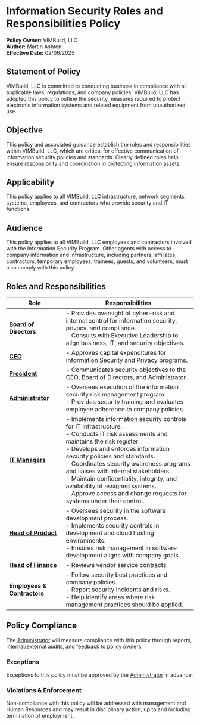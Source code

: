 # Information Security Roles and Responsibilities Policy

**Policy Owner:** VIMBuild, LLC  
**Author:** Martin Ashton  
**Effective Date:** 02/06/2025

## Statement of Policy
VIMBuild, LLC is committed to conducting business in compliance with all applicable laws, regulations, and company policies. VIMBuild, LLC has adopted this policy to outline the security measures required to protect electronic information systems and related equipment from unauthorized use.

## Objective
This policy and associated guidance establish the roles and responsibilities within VIMBuild, LLC, which are critical for effective communication of information security policies and standards. Clearly defined roles help ensure responsibility and coordination in protecting information assets.

## Applicability
This policy applies to all VIMBuild, LLC infrastructure, network segments, systems, employees, and contractors who provide security and IT functions.

## Audience
This policy applies to all VIMBuild, LLC employees and contractors involved with the Information Security Program. Other agents with access to company information and infrastructure, including partners, affiliates, contractors, temporary employees, trainees, guests, and volunteers, must also comply with this policy.

## Roles and Responsibilities

| **Role**                  | **Responsibilities** |
|---------------------------|---------------------|
| **Board of Directors** | - Provides oversight of cyber-risk and internal control for information security, privacy, and compliance. <br>- Consults with Executive Leadership to align business, IT, and security objectives. |
| **[CEO](./roles.md#ceo)** | - Approves capital expenditures for Information Security and Privacy programs. |
| **[President](./roles.md#president)** | - Communicates security objectives to the CEO, Board of Directors, and Administrator |
| **[Administrator](./roles.md#administrator)** | - Oversees execution of the information security risk management program. <br>- Provides security training and evaluates employee adherence to company policies. |
| **[IT Managers](./roles.md#it-managers)** | - Implements information security controls for IT infrastructure. <br>- Conducts IT risk assessments and maintains the risk register. <br>- Develops and enforces information security policies and standards. <br>- Coordinates security awareness programs and liaises with internal stakeholders. <br>- Maintain confidentiality, integrity, and availability of assigned systems. <br>- Approve access and change requests for systems under their control. |
| **[Head of Product](./roles.md#head-of-product)** | - Oversees security in the software development process. <br>- Implements security controls in development and cloud hosting environments. <br>- Ensures risk management in software development aligns with company goals. |
| **[Head of Finance](./roles.md#head-of-finance)** | - Reviews vendor service contracts. |
| **Employees & Contractors** | - Follow security best practices and company policies. <br>- Report security incidents and risks. <br>- Help identify areas where risk management practices should be applied. |
<!-- INACTIVE UNTIL COMPLIANCE MANAGER HAS BEEN APPOINTED 
| **Compliance Manager** | - Ensures compliance with contractual commitments and regulatory requirements (e.g., GDPR, CCPA, SOC 2, ISO 27001). <br>- Adheres to company-adopted security and privacy standards. |
-->

## Policy Compliance
The [Administrator](./roles.md#administrator) will measure compliance with this policy through reports, internal/external audits, and feedback to policy owners.

### Exceptions
Exceptions to this policy must be approved by the [Administrator](./roles.md#administrator) in advance.

### Violations & Enforcement
Non-compliance with this policy will be addressed with management and Human Resources and may result in disciplinary action, up to and including termination of employment.
